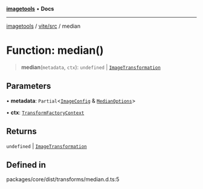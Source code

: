 [**imagetools**](../../../README.md) • **Docs**

***

[imagetools](../../../modules.md) / [vite/src](../README.md) / median

# Function: median()

> **median**(`metadata`, `ctx`): `undefined` \| [`ImageTransformation`](../type-aliases/ImageTransformation.md)

## Parameters

• **metadata**: `Partial`\<[`ImageConfig`](../type-aliases/ImageConfig.md) & [`MedianOptions`](../interfaces/MedianOptions.md)\>

• **ctx**: [`TransformFactoryContext`](../interfaces/TransformFactoryContext.md)

## Returns

`undefined` \| [`ImageTransformation`](../type-aliases/ImageTransformation.md)

## Defined in

packages/core/dist/transforms/median.d.ts:5
